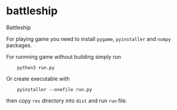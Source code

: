 # battleship
Battleship

For playing game you need to install `pygame`, `pyinstaller` and `numpy` packages.

For runnning game without building simply run 

```
    python3 run.py
```

Or create executable with 

``` 
    pyinstaller --onefile run.py 
```

then copy `res` directory into `dist` and run `run` file.
